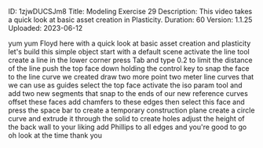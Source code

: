 ID: 1zjwDUCSJm8
Title: Modeling Exercise 29
Description: This video takes a quick look at basic asset creation in Plasticity.
Duration: 60
Version: 1.1.25
Uploaded: 2023-06-12

yum yum
Floyd here with a quick look at basic
asset creation and plasticity let's
build this simple object start with a
default scene activate the line tool
create a line in the lower corner press
Tab and type 0.2 to limit the distance
of the line push the top face down
holding the control key to snap the face
to the line curve we created draw two
more point two meter line curves that we
can use as guides select the top face
activate the iso param tool and add two
new segments that snap to the ends of
our new reference curves offset these
faces
add chamfers to these edges then select
this face and press the space bar to
create a temporary construction plane
create a circle curve and extrude it
through the solid to create holes
adjust the height of the back wall to
your liking add Phillips to all edges
and you're good to go
oh look at the time
thank you
